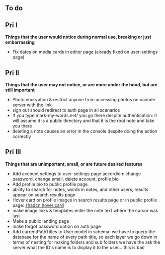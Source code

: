 ## To do

## Pri I

**Things that the user would notice during normal use, breaking or just embarrassing**

- Fix dates on media cards in editor page (already fixed on user-settings page)

## Pri II

**Things that the user may not notice, or are more under the hood, but are still important**

- Photo encryption & restrict anyone from accessing photos on nanode server with the link
- sign out should redirect to auth page in all scenarios  
- If you type mark-my-words.net/<directoryName> you go there despite authentication: It will assume it is a public directory and that it is the root note and take you there
- deleting a note causes an error in the console despite doing the action correctly

## Pri III 

**Things that are unimportant, small, or are future desired features**

- Add account settings to user-settings page accordion: change password, change email, delete account, profile bio
- Add profile bio to public profile page
- ability to search for notes, words in notes, and other users, results appear on search results page
- Hover card on profile images in search results page or in public profile page: [shadcn hover card](https://ui.shadcn.com/docs/components/hover-card)
- make image links & templates enter the note text where the cursor was last
- Make a public landing page 
- make forgot password option on auth page
- Add currentPathTitles to User model in schema: we have to query the database for the name of every path title, so each layer we go down in terms of nesting for making folders and sub folders we have the ask the server what the ID's name is to display it to the user... this is bad

